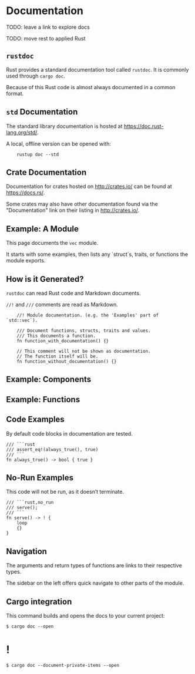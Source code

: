 # Documentation

TODO: leave a link to explore docs 

TODO: move rest to applied Rust


`rustdoc`
----

Rust provides a standard documentation tool called `rustdoc`. It is
commonly used through `cargo doc`.

Because of this Rust code is almost always documented in a common
format.

`std` Documentation
----

The standard library documentation is hosted at
<https://doc.rust-lang.org/std/>.

A local, offline version can be opened with:

```console
    rustup doc --std
```
Crate Documentation
----

Documentation for crates hosted on <http://crates.io/> can be found at
<https://docs.rs/>.

Some crates may also have other documentation found via the
"Documentation" link on their listing in <http://crates.io/>.

Example: A Module
----

This page documents the `vec` module.

It starts with some examples, then lists any \`struct\`s, traits, or
functions the module exports.

How is it Generated?
----

`rustdoc` can read Rust code and Markdown documents.

`//!` and `///` comments are read as Markdown.
```rust,editable
    //! Module documentation. (e.g. the 'Examples' part of `std::vec`).

    /// Document functions, structs, traits and values.
    /// This documents a function.
    fn function_with_documentation() {}

    // This comment will not be shown as documentation.
    // The function itself will be.
    fn function_without_documentation() {}
```
Example: Components
----

Example: Functions
----

Code Examples
----

By default code blocks in documentation are tested.
```rust,ignore,editable
/// ```rust 
/// assert_eq!(always_true(), true)
/// ```
fn always_true() -> bool { true }
```

No-Run Examples
----

This code will not be run, as it doesn’t terminate.

```rust,ignore,editable
/// ```rust,no_run
/// serve(); 
/// ```
fn serve() -> ! {
    loop
    {} 
}
```

Navigation
----

The arguments and return types of functions are links to their
respective types.

The sidebar on the left offers quick navigate to other parts of the
module.

Cargo integration
----

This command builds and opens the docs to your current project:

```console,ignore
$ cargo doc --open 
```

!
=

```console,ignore
$ cargo doc --document-private-items --open 
```
